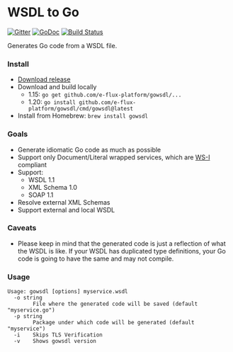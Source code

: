 # WSDL to Go

[![Gitter](https://badges.gitter.im/Join%20Chat.svg)](https://gitter.im/e-flux-platform/gowsdl?utm_source=badge&utm_medium=badge&utm_campaign=pr-badge&utm_content=badge)
[![GoDoc](https://godoc.org/github.com/e-flux-platform/gowsdl?status.svg)](https://godoc.org/github.com/e-flux-platform/gowsdl)
[![Build Status](https://travis-ci.org/e-flux-platform/gowsdl.svg?branch=master)](https://travis-ci.org/e-flux-platform/gowsdl)

Generates Go code from a WSDL file.

### Install

- [Download release](https://github.com/e-flux-platform/gowsdl/releases)
- Download and build locally
  - 1.15: `go get github.com/e-flux-platform/gowsdl/...`
  - 1.20: `go install github.com/e-flux-platform/gowsdl/cmd/gowsdl@latest`
- Install from Homebrew: `brew install gowsdl`

### Goals

- Generate idiomatic Go code as much as possible
- Support only Document/Literal wrapped services, which are [WS-I](http://ws-i.org/) compliant
- Support:
  - WSDL 1.1
  - XML Schema 1.0
  - SOAP 1.1
- Resolve external XML Schemas
- Support external and local WSDL

### Caveats

- Please keep in mind that the generated code is just a reflection of what the WSDL is like. If your WSDL has duplicated type definitions, your Go code is going to have the same and may not compile.

### Usage

```
Usage: gowsdl [options] myservice.wsdl
  -o string
        File where the generated code will be saved (default "myservice.go")
  -p string
        Package under which code will be generated (default "myservice")
  -i    Skips TLS Verification
  -v    Shows gowsdl version
```
